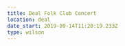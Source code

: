 ```yaml
---
title: Deal Folk Club Concert
location: deal
date_start: 2019-09-14T11:20:19.233Z
type: wilson
---
```


